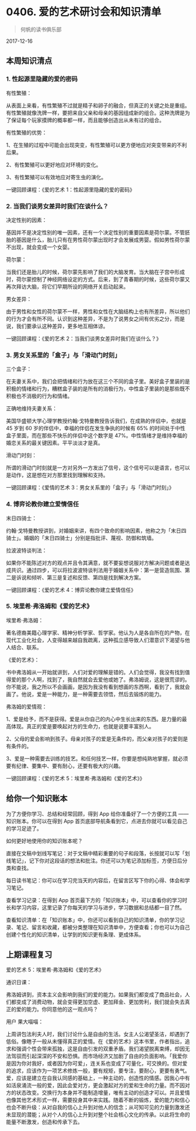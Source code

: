 # 0406. 爱的艺术研讨会和知识清单

> 何帆的读书俱乐部

2017-12-16

## 本周知识清点

### 1. 性起源里隐藏的爱的密码

有性繁殖：

从表面上来看，有性繁殖不过就是精子和卵子的融合，但真正的关键之处是重组。有性繁殖就像洗牌一样，要把来自父亲和母亲的基因组成新的组合。这种洗牌是为了保证每个玩家摸牌的概率都一样，而且能够创造出从未有过的组合。

有性繁殖的优势：

1、在生殖的过程中可能会出现突变，有性繁殖可以更方便地应对突变带来的不利后果。

2、有性繁殖可以更好地应对环境的变化。

3、有性繁殖可以有效地应对寄生虫的演化。

一键回顾课程：《爱的艺术 1：性起源里隐藏的爱的密码》

### 2. 当我们谈男女差异时我们在谈什么？

决定性别的因素：

基因并不是决定性别的唯一因素，还有一个决定性别的重要因素是荷尔蒙。不管胚胎的基因是什么，胎儿只有在男性荷尔蒙出现时才会发展成男婴。假如男性荷尔蒙不出现，就会变成一个女婴。

荷尔蒙：

当我们还是胎儿的时候，荷尔蒙先影响了我们的大脑发育。当大脑在子宫中形成时，荷尔蒙控制了神经网络设定的方式。后来，到了青春期的时候，这些荷尔蒙又再次拜访大脑，将它们早期所设的网络开关启动起来。

男女差异：

由于男性和女性的荷尔蒙不一样，男性和女性在大脑结构上也有所差异，所以他们的行为才会有所不同。认识到这种差异，不是为了说男女之间有优劣之分，而是说，我们要承认这种差异，更多地互相体谅。

一键回顾课程：《爱的艺术 2：当我们谈男女差异时我们在谈什么？》

### 3. 男女关系里的「盒子」与「滑动门时刻」

三个盒子：

在夫妻关系中，我们会把情绪和行为放在这三个不同的盒子里。美好盒子里装的是积极的情绪和行为，糟糕盒子装的是所有的消极行为，中性盒子里装的是那些既不积极也不消极的行为和情绪。

正确地维持夫妻关系：

美国华盛顿大学心理学教授约翰·戈特曼教授告诉我们，在成熟的伴侣中，也就是 45 岁到 60 岁的伴侣中，幸福的伴侣在发生争执的时候有 65% 的时间处于中性盒子里面，而在那些不快乐的伴侣中这个数字是 47%。中性情绪才是维持幸福的婚恋关系的最关键因素。平平淡淡才是真。

滑动门时刻：

所谓的滑动门时刻就是一方对另外一方发出了信号，这个信号可以是语言，也可以是动作，这是想在对方那里找到理解和支持。

一键回顾课程：《爱情的艺术 3：男女关系里的「盒子」与「滑动门时刻」》

### 4. 博弈论教你建立爱情信任

末日四骑士：

约翰·戈特曼教授讲到，对婚姻来讲，有四个致命的影响因素，他称之为「末日四骑士」。婚姻的「末日四骑士」分别是指批评、蔑视、防御和筑墙。

拉波波特谈判法：

如果你不能陈述对方的观点并且令其满意，就不要妄想说服对方解决问题或者是达成共识。通过四步，可以将拉波波特谈判法用于婚姻关系中：第一是营造氛围、第二是诉说和倾听、第三是复述和反馈、第四是找到解决方案。

一键回顾课程：《爱的艺术 4：博弈论教你建立爱情信任》

### 5. 埃里希·弗洛姆和《爱的艺术》

埃里希·弗洛姆：

著名德裔美籍心理学家、精神分析学家、哲学家。他认为人是各自所在的产物，在现代工业化社会，人变得越来越自我疏离，这种孤立感导致人们潜意识下渴望与他人结合、联系。

《爱的艺术》：

书中弗洛姆从一开始就讲到，人们对爱的理解是错的。人们会觉得，我没有找到值得爱的那个人啊，找到了，我自然就会去爱他或她了。弗洛姆说，这是很荒谬的。你不能说，我之所以不会画画，是因为我没有看到想画的东西啊，看到了，我就会画了。他说，爱是一种能力，是一种需要去领悟，然后去锻炼的能力。

弗洛姆的爱情观：

1、爱是给予，而不是获得。爱是从你自己的内心中生长出来的东西。是力量的最高体现。真正的爱是要唤起对方的生命力，也就是说要丰富别人。

2、父母的爱会影响到孩子。母亲对孩子的爱是无条件的，而父亲对孩子的爱则是有条件的。

3、爱是一种需要去训练的技艺。和任何技艺一样，你要是想纯熟地掌握，就必须要有纪律、要集中、要有耐心，还要有极大的兴趣。

一键回顾课程：《爱的艺术 5：埃里希·弗洛姆和《爱的艺术》》

## 给你一个知识账本

为了方便你学习、总结和经常回顾，得到 App 给你准备好了一个方便的工具 —— 知识账本。你可以在得到 App 首页底部导航条看到它，点进去你就可以看见自己的学习足迹了。

如何更好地使用你的知识账本呢？

直接在文稿中划线写笔记：对于文稿中精彩重要的句子和段落，长按就可以写「划线笔记」，记下你对这段话的想法和批注。你还可以为笔记添加标签，方便日后分类和查找。

每日读书笔记：你可以在学习完当天的内容后，在留言区写下你的心得、体会和学习笔记。

查看学习记录：在得到 App 首页最下方的「知识账本」中，可以查看你的学习时长和学习内容，这里记录了你每天的学习与进步，学习数据和总结都一目了然。

查看知识清单：在「知识账本」中，你还可以看到自己的知识清单，你的学习记录、笔记、留言和收藏，都被分类整理在知识清单中，方便查看；你也可以为自己创建个性化的知识清单，让学到的知识更有条理、更成体系。

## 上期课程复习

爱的艺术 5：埃里希·弗洛姆和《爱的艺术》

通识日课：

弗洛姆讲到，资本主义会影响到我们的爱的能力。如果我们都变成了商品社会，人们都变成了消费动物，就会变得更加空虚、更加拜金、更加势利，我们就会失去真正的爱的能力。你同意他的这一观点吗？

用户 果大喵喵：

上周讲包法利夫人时，我们讨论什么是自由的生活。女主人公渴望圣洁，却遇到了低俗。像瞎子一般从未懂得真正的爱情。在《爱的艺术》这本书里，作者指出，追求和强调个性会带来孤独，这是自由引发的双重矛盾。我们渴望脱离束缚，却因无法驾驭而引起深深的不安和恐惧。而市场经济又加剧了自由的负面影响。「我爱你是因为你对我好，或者因为你可爱」，连关系也变成了可量化，可交换的。但对爱的追求，应该作为一项艺术修炼一般，要有规矩，要专注，要耐心，更要有勇气。爱，应该是建立在自我认同感的基础上，一种主动的，创造性的情感。因我心中有如活泉涌流一般的爱，因此会爱对方，更会激起对方的爱和生命的力量。而不因对方的状态改变。交换行为本身并不能制造增量，唯有主动的创造才可以。并且爱情也像其他艺术形式一样，需要投身其中来实践。随着不断的锻炼，爱的能力和信心也会不断升级：从对自我的信心上升到对他人的信念；从可知可见的力量到激发还未显现的潜能；从对个人的信心上升到对整个社会核心文化的传承。以此将生命的能量不断激发，创造和传承下去。


